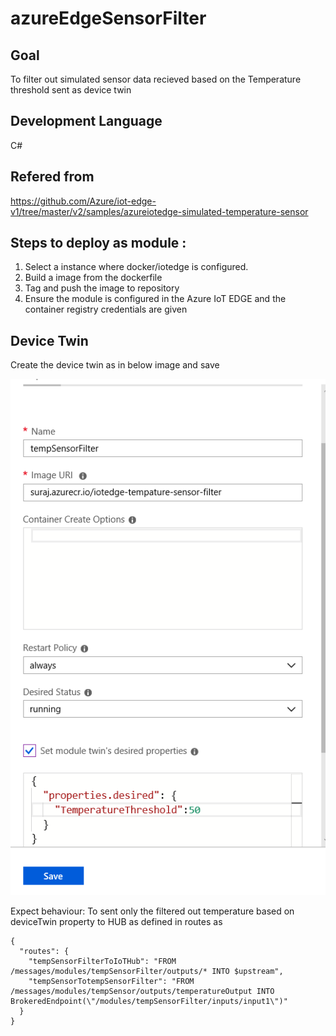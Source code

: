 # azureEdgeSensorFilter



 ## Goal
To filter out simulated sensor data recieved based on the Temperature threshold sent as device twin
## Development Language 
 C#
## Refered from 

https://github.com/Azure/iot-edge-v1/tree/master/v2/samples/azureiotedge-simulated-temperature-sensor

## Steps to deploy as module :
1. Select a instance where docker/iotedge is configured.
2. Build a image from the dockerfile
3. Tag and push the image to repository
4. Ensure the module is configured in the Azure IoT EDGE and the container registry credentials are given

## Device Twin 

Create the device twin as in below image and save

![Device Twin](DeviceTwin.PNG)

Expect behaviour:
To sent only the filtered out temperature based on deviceTwin property to HUB
as defined in routes as 

```
{
  "routes": {
    "tempSensorFilterToIoTHub": "FROM /messages/modules/tempSensorFilter/outputs/* INTO $upstream",
    "tempSensorTotempSensorFilter": "FROM /messages/modules/tempSensor/outputs/temperatureOutput INTO BrokeredEndpoint(\"/modules/tempSensorFilter/inputs/input1\")"
  }
}
```








